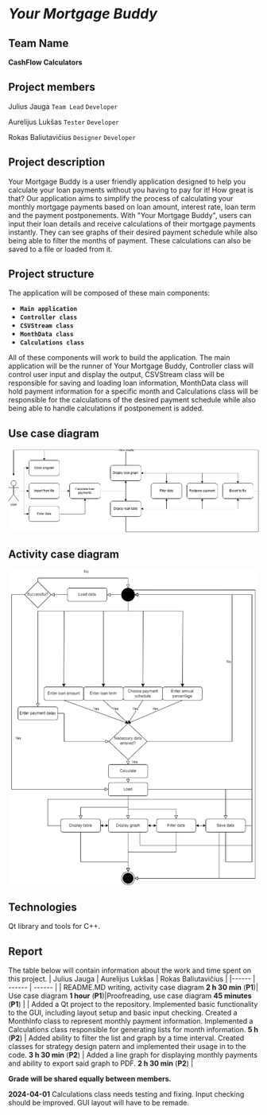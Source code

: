 # _Your Mortgage Buddy_
## Team Name
**CashFlow Calculators**
## Project members 
Julius Jauga `Team Lead` `Developer`

Aurelijus Lukšas `Tester` `Developer`

Rokas Baliutavičius `Designer` `Developer`

## Project description
Your Mortgage Buddy is a user friendly application designed to help you calculate your loan payments without you having to pay for it! How great is that? Our application aims to simplify the process of calculating your monthly mortgage payments based on loan amount, interest rate, loan term and the payment postponements.
With "Your Mortgage Buddy", users can input their loan details and receive calculations of their mortgage payments instantly. They can see graphs of their desired payment schedule while also being able to filter the months of payment. These calculations can also be saved to a file or loaded from it.
## Project structure
The application will be composed of these main components:
- **`Main application`**
- **`Controller class`**
- **`CSVStream class`**
- **`MonthData class`**
- **`Calculations class`**

All of these components will work to build the application. The main application will be the runner of Your Mortgage Buddy, Controller class will control user input and display the output, CSVStream class will be responsible for saving and loading loan information, MonthData class will hold payment information for a specific month and Calculations class will be responsible for the calculations of the desired payment schedule while also being able to handle calculations if postponement is added.
## Use case diagram
![Use case diagram](res/use_case.png)
## Activity case diagram
![Diagram](res/activity.png)
## Technologies
Qt library and tools for C++.
## Report
The table below will contain information about the work and time spent on this project.
| Julius Jauga | Aurelijus Lukšas | Rokas Baliutavičius |
|------ | ------ | ------ | 
| README.MD writing, activity case diagram  __2 h 30 min__ (**P1**)| Use case diagram __1 hour__ (**P1**)|Proofreading, use case diagram  __45 minutes__ (**P1**) |
| Added a Qt project to the repository. Implemented basic functionality to the GUI, including layout setup and basic input checking. Created a MonthInfo class to represent monthly payment information. Implemented a Calculations class responsible for generating lists for month information. __5 h__ (**P2**) | Added ability to filter the list and graph by a time interval. Created classes for strategy design patern and implemented their usage in to the code. __3 h 30 min__ (**P2**) | Added a line graph for displaying monthly payments and ability to export said graph to PDF. __2 h 30 min__ (**P2**) |

**Grade will be shared equally between members.**

__2024-04-01__ Calculations class needs testing and fixing. Input checking should be improved. GUI layout will have to be remade.

